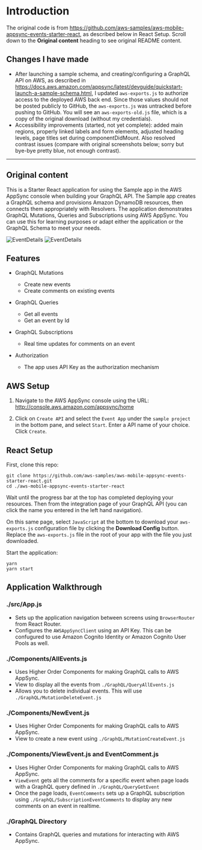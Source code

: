# Introduction

The original code is from https://github.com/aws-samples/aws-mobile-appsync-events-starter-react, as described below in React Setup. Scroll down to the **Original content** heading to see original README content.

## Changes I have made
- After launching a sample schema, and creating/configuring a GraphQL API on AWS, as described in https://docs.aws.amazon.com/appsync/latest/devguide/quickstart-launch-a-sample-schema.html, I updated `aws-exports.js` to authorize access to the deployed AWS back end. Since those values should not be posted publicly to GitHub, the `aws-exports.js` was untracked before pushing to GitHub. You will see an `aws-exports-old.js` file, which is a copy of the original download (without my credentials).  
- Accessibility improvements (started, not yet complete): added main regions, properly linked labels and form elements, adjusted heading levels, page titles set during componentDidMount. Also resolved contrast issues (compare with original screenshots below; sorry but bye-bye pretty blue, not enough contrast). 

---

## Original content
This is a Starter React application for using the Sample app in the AWS AppSync console when building your GraphQL API. The Sample app creates a GraphQL schema and provisions Amazon DynamoDB resources, then connects them appropriately with Resolvers. The application demonstrates GraphQL Mutations, Queries and Subscriptions using AWS AppSync. You can use this for learning purposes or adapt either the application or the GraphQL Schema to meet your needs.

![EventDetails](media/AllEvents.png)
![EventDetails](media/CreateEvent.png)

## Features

- GraphQL Mutations
  - Create new events
  - Create comments on existing events

- GraphQL Queries
  - Get all events
  - Get an event by Id

- GraphQL Subscriptions
  - Real time updates for comments on an event

- Authorization
  - The app uses API Key as the authorization mechanism

## AWS Setup

1. Navigate to the AWS AppSync console using the URL: http://console.aws.amazon.com/appsync/home

2. Click on `Create API` and select the `Event App` under the `sample project` in the bottom pane, and select `Start`. Enter a API name of your choice. Click `Create`.


## React Setup

First, clone this repo:

```
git clone https://github.com/aws-samples/aws-mobile-appsync-events-starter-react.git
cd ./aws-mobile-appsync-events-starter-react
```

Wait until the progress bar at the top has completed deploying your resources. Then from the integration page of your GraphQL API (you can click the name you entered in the left hand navigation).

On this same page, select `JavaScript` at the bottom to download your `aws-exports.js` configuration file by clicking the **Download Config** button. Replace the `aws-exports.js` file in the root of your app with the file you just downloaded.

Start the application:

```
yarn
yarn start
```

## Application Walkthrough

### ./src/App.js

- Sets up the application navigation between screens using `BrowserRouter` from React Router.
- Configures the `AWSAppSyncClient` using an API Key. This can be confugured to use Amazon Cognito Identity or Amazon Cognito User Pools as well.


### ./Components/AllEvents.js

- Uses Higher Order Components for making GraphQL calls to AWS AppSync.
- View to display all the events from `./GraphQL/QueryAllEvents.js`
- Allows you to delete individual events. This will use `./GraphQL/MutationDeleteEvent.js`

### ./Components/NewEvent.js

- Uses Higher Order Components for making GraphQL calls to AWS AppSync.
- View to create a new event using `./GraphQL/MutationCreateEvent.js`

### ./Components/ViewEvent.js and EventComment.js

- Uses Higher Order Components for making GraphQL calls to AWS AppSync.
- `ViewEvent` gets all the comments for a specific event when page loads with a GraphQL query defined in `./GraphQL/QueryGetEvent`
- Once the page loads, `EventComments` sets up a GraphQL subscription using `./GraphQL/SubscriptionEventComments` to display any new comments on an event in realtime.

### ./GraphQL Directory

- Contains GraphQL queries and mutations for interacting with AWS AppSync.
